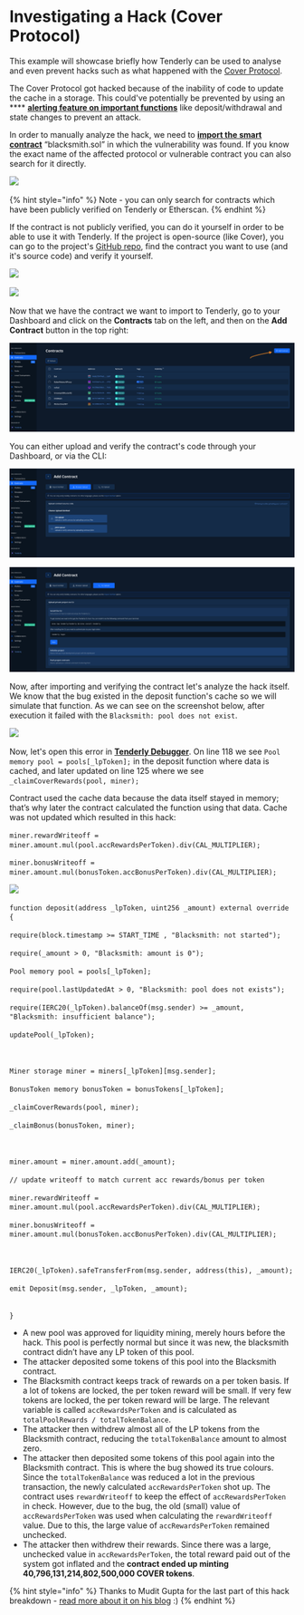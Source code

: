 # Investigating a Hack (Cover Protocol)

This example will showcase briefly how Tenderly can be used to analyse and even prevent hacks such as what happened with the [Cover Protocol](https://twitter.com/CoverProtocol).

The Cover Protocol got hacked because of the inability of code to update the cache in a storage. This could've potentially be prevented by using an **** [**alerting feature on important functions**](../../alerts/alerting/alert-targets/) like deposit/withdrawal and state changes to prevent an attack.&#x20;

In order to manually analyze the hack, we need to [**import the smart contract**](../../monitoring/smart-contracts/) “blacksmith.sol” in which the vulnerability was found. If you know the exact name of the affected protocol or vulnerable contract you can also search for it directly.

![](https://lh3.googleusercontent.com/BVJobjB-JHrSGyTHuC7v3cPLBbaUnNJH3pda8uJrHU2qCSV6ms-84BC614vdozpemjg5FO8J4cu-B9RjTTLfYWRQyBneYVBbLy5fv5\_OQA1N-svrza9ZF6Q6xsUA5o37YyYPnaP4)

{% hint style="info" %}
Note - you can only search for contracts which have been publicly verified on Tenderly or Etherscan.
{% endhint %}

If the contract is not publicly verified, you can do it yourself in order to be able to use it with Tenderly. If the project is open-source (like Cover), you can go to the project's [GitHub repo](https://github.com/CoverProtocol/cover-token-mining), find the contract you want to use (and it's source code) and verify it yourself.

![](https://lh4.googleusercontent.com/vWVW6dAj1J6d83juyoXZ3cR9DTMmVgXu9PYHUUL4\_Mv5LRAJ8wnXSckv72tEv-C96zOeutweZaLAx4OEaVBon1PkZOGMBmPwKLlTBJuPEAaPkZSDjwwtip3Kzx1d8B-UzYA7wRkE)

![](https://lh4.googleusercontent.com/C6BHcXHp8NHQmkb7kJP2vwNDi86mVgb-GyHb5Fp9OtddF3anpTTCdkERiNXAGYXnuhippPJKPuxf6a9RW1GIu91nECQWoV033C7gg1GHnz5tsoEP3BkkcMMiAHDCUspbmMz-BVUf)

Now that we have the contract we want to import to Tenderly, go to your Dashboard and click on the **Contracts** tab on the left, and then on the **Add Contract** button in the top right:

![](<../../.gitbook/assets/Screenshot 2021-12-01 at 10.28.37.png>)

You can either upload and verify the contract's code through your Dashboard, or via the CLI:

![](<../../.gitbook/assets/Screenshot 2021-12-01 at 10.30.25.png>)

![](<../../.gitbook/assets/Screenshot 2021-12-01 at 10.30.30.png>)

Now, after importing and verifying the contract let's analyze the hack itself. We know that the bug existed in the deposit function's cache so we will simulate that function. As we can see on the screenshot below, after execution it failed with the `Blacksmith: pool does not exist`.

![](https://lh5.googleusercontent.com/JlFsuawkRAxjCnd7sHefFA9n-WpUOPMWIlnXb\_IBOrdvQI8OFvRvTsWPH02p9qy1tmqDf8HnwVgJM2hK3x2iAmvWXNLj-qNLqDzyUmBBG4nbRAmkjfkpRGkh8748cFr052jEoaBL)

Now, let's open this error in [**Tenderly Debugger**](./). On line 118 we see `Pool memory pool = pools[_lpToken];` in the deposit function where data is cached, and later updated on line 125 where we see `_claimCoverRewards(pool, miner);`&#x20;

Contract used the cache data because the data itself stayed in memory; that’s why later the contract calculated the function using that data. Cache was not updated which resulted in this hack:

`miner.rewardWriteoff = miner.amount.mul(pool.accRewardsPerToken).div(CAL_MULTIPLIER);`&#x20;

`miner.bonusWriteoff = miner.amount.mul(bonusToken.accBonusPerToken).div(CAL_MULTIPLIER);`

![](https://lh3.googleusercontent.com/6jPAgWs9ZLNkM7PzW\_g-0kR0Wy5kYMtk80huWk\_KzsfpF7WBTrhE3VIWvPTI0bwVQmR25TLsARV-Ea3f2mK\_kwcYESQEjxKebHv19YbNEuG-Jr0MJQ4t\_LsxV-Q83rB\_SC1NGV1v)

```
function deposit(address _lpToken, uint256 _amount) external override {

require(block.timestamp >= START_TIME , "Blacksmith: not started");

require(_amount > 0, "Blacksmith: amount is 0");

Pool memory pool = pools[_lpToken];

require(pool.lastUpdatedAt > 0, "Blacksmith: pool does not exists");

require(IERC20(_lpToken).balanceOf(msg.sender) >= _amount, "Blacksmith: insufficient balance");

updatePool(_lpToken);



Miner storage miner = miners[_lpToken][msg.sender];

BonusToken memory bonusToken = bonusTokens[_lpToken];

_claimCoverRewards(pool, miner);

_claimBonus(bonusToken, miner);



miner.amount = miner.amount.add(_amount);

// update writeoff to match current acc rewards/bonus per token

miner.rewardWriteoff = miner.amount.mul(pool.accRewardsPerToken).div(CAL_MULTIPLIER);

miner.bonusWriteoff = miner.amount.mul(bonusToken.accBonusPerToken).div(CAL_MULTIPLIER);



IERC20(_lpToken).safeTransferFrom(msg.sender, address(this), _amount);

emit Deposit(msg.sender, _lpToken, _amount);


}
```

* A new pool was approved for liquidity mining, merely hours before the hack. This pool is perfectly normal but since it was new, the blacksmith contract didn’t have any LP token of this pool.
* The attacker deposited some tokens of this pool into the Blacksmith contract.
* The Blacksmith contract keeps track of rewards on a per token basis. If a lot of tokens are locked, the per token reward will be small. If very few tokens are locked, the per token reward will be large. The relevant variable is called `accRewardsPerToken` and is calculated as `totalPoolRewards / totalTokenBalance`.
* The attacker then withdrew almost all of the LP tokens from the Blacksmith contract, reducing the `totalTokenBalance` amount to almost zero.
* The attacker then deposited some tokens of this pool again into the Blacksmith contract. This is where the bug showed its true colours. Since the `totalTokenBalance` was reduced a lot in the previous transaction, the newly calculated `accRewardsPerToken` shot up. The contract uses `rewardWriteoff` to keep the effect of `accRewardsPerToken` in check. However, due to the bug, the old (small) value of `accRewardsPerToken` was used when calculating the `rewardWriteoff` value. Due to this, the large value of `accRewardsPerToken` remained unchecked.
* The attacker then withdrew their rewards. Since there was a large, unchecked value in `accRewardsPerToken`, the total reward paid out of the system got inflated and the **contract ended up minting 40,796,131,214,802,500,000 COVER tokens**.

{% hint style="info" %}
Thanks to Mudit Gupta for the last part of this hack breakdown - [read more about it on his blog](https://mudit.blog/cover-protocol-hack-analysis-tokens-minted-exploit/) :)
{% endhint %}
